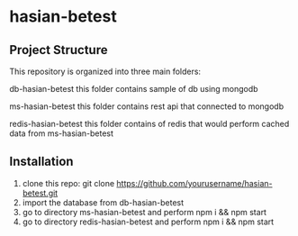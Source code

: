 # hasian-betest

## Project Structure
This repository is organized into three main folders:

db-hasian-betest
this folder contains sample of db using mongodb

ms-hasian-betest
this folder contains rest api that connected to mongodb

redis-hasian-betest
this folder contains of redis that would perform cached data from ms-hasian-betest


## Installation
1. clone this repo: git clone https://github.com/yourusername/hasian-betest.git
2. import the database from db-hasian-betest
3. go to directory ms-hasian-betest and perform npm i && npm start
4. go to directory redis-hasian-betest and perform npm i && npm start




